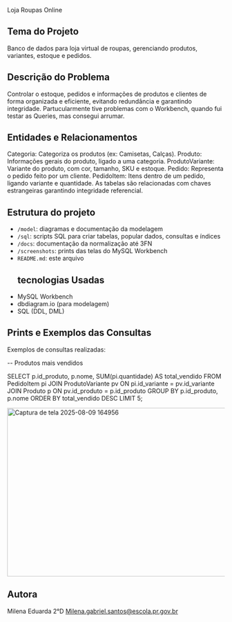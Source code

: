 Loja Roupas Online

## Tema do Projeto
Banco de dados para loja virtual de roupas, gerenciando produtos, variantes, estoque e pedidos.


## Descrição do Problema
Controlar o estoque, pedidos e informações de produtos e clientes de forma organizada e eficiente, evitando redundância e garantindo integridade.
Partucularmente tive problemas com o Workbench, quando fui testar as Queries, mas consegui arrumar.

## Entidades e Relacionamentos
Categoria: Categoriza os produtos (ex: Camisetas, Calças).
Produto: Informações gerais do produto, ligado a uma categoria.
ProdutoVariante: Variante do produto, com cor, tamanho, SKU e estoque.
Pedido: Representa o pedido feito por um cliente.
PedidoItem: Itens dentro de um pedido, ligando variante e quantidade.
As tabelas são relacionadas com chaves estrangeiras garantindo integridade referencial.

## Estrutura do projeto

- `/model`: diagramas e documentação da modelagem
- `/sql`: scripts SQL para criar tabelas, popular dados, consultas e índices
- `/docs`: documentação da normalização até 3FN
- `/screenshots`: prints das telas do MySQL Workbench
- `README.md`: este arquivo
  ## tecnologias Usadas
- MySQL Workbench
- dbdiagram.io (para modelagem)
- SQL (DDL, DML)

## Prints e Exemplos das Consultas
Exemplos de consultas realizadas:

-- Produtos mais vendidos

SELECT p.id_produto, p.nome, SUM(pi.quantidade) AS total_vendido
FROM PedidoItem pi
JOIN ProdutoVariante pv ON pi.id_variante = pv.id_variante
JOIN Produto p ON pv.id_produto = p.id_produto
GROUP BY p.id_produto, p.nome
ORDER BY total_vendido DESC
LIMIT 5;

<img width="893" height="391" alt="Captura de tela 2025-08-09 164956" src="https://github.com/user-attachments/assets/bfa451ca-5827-4644-8e9c-c565cbda58cf" />



## Autora
Milena Eduarda 
2°D
Milena.gabriel.santos@escola.pr.gov.br

